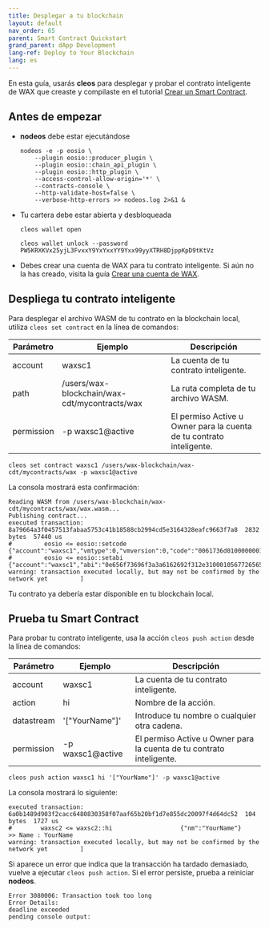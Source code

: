 ```yaml
---
title: Desplegar a tu blockchain
layout: default
nav_order: 65
parent: Smart Contract Quickstart
grand_parent: dApp Development
lang-ref: Deploy to Your Blockchain
lang: es
---
```


<!--To deploy your smart contract to your local development blockchain, you'll need to:

- Compile your smart contract
- Create a blockchain account for your smart contract.-->

En esta guía, usarás **cleos** para desplegar y probar el contrato inteligente de WAX que creaste y compilaste en el tutorial [Crear un Smart Contract](/es/dapp-development/wax-cdt/cdt_use.html#compile-hello-world). 

## Antes de empezar

- **nodeos** debe estar ejecutándose
    ```shell
    nodeos -e -p eosio \
        --plugin eosio::producer_plugin \
        --plugin eosio::chain_api_plugin \
        --plugin eosio::http_plugin \
        --access-control-allow-origin='*' \
        --contracts-console \
        --http-validate-host=false \
        --verbose-http-errors >> nodeos.log 2>&1 &
    ```
- Tu cartera debe estar abierta y desbloqueada
    ```shell
    cleos wallet open
    ```

    ```shell
    cleos wallet unlock --password PW5KRXKVx25yjL3FvxxY9YxYxxYY9Yxx99yyXTRH8DjppKpD9tKtVz
    ```
- Debes crear una cuenta de WAX para tu contrato inteligente. Si aún no la has creado, visita la guía [Crear una cuenta de WAX](/es/dapp_account).

## Despliega tu contrato inteligente

Para desplegar el archivo WASM de tu contrato en la blockchain local, utiliza `cleos set contract` en la línea de comandos:

| Parámetro | Ejemplo | Descripción
| --- | ----------- | -------------------------- |
| account | waxsc1 | La cuenta de tu contrato inteligente. |
| path | /users/wax-blockchain/wax-cdt/mycontracts/wax | La ruta completa de tu archivo WASM. |
| permission | -p waxsc1@active | El permiso Active u Owner para la cuenta de tu contrato inteligente. |

```shell
cleos set contract waxsc1 /users/wax-blockchain/wax-cdt/mycontracts/wax -p waxsc1@active
```

La consola mostrará esta confirmación:

```shell
Reading WASM from /users/wax-blockchain/wax-cdt/mycontracts/wax/wax.wasm...
Publishing contract...
executed transaction: 8a79664a3f0457513fabaa5753c41b18588cb2994cd5e3164328eafc9663f7a8  2832 bytes  57440 us
#         eosio <= eosio::setcode               {"account":"waxsc1","vmtype":0,"vmversion":0,"code":"0061736d01000000013a0b60017f0060027f7f0060037f7...
#         eosio <= eosio::setabi                {"account":"waxsc1","abi":"0e656f73696f3a3a6162692f312e3100010567726565740000010000000080acd46505677...
warning: transaction executed locally, but may not be confirmed by the network yet         ]
```

Tu contrato ya debería estar disponible en tu blockchain local.

## Prueba tu Smart Contract

Para probar tu contrato inteligente, usa la acción `cleos push action` desde la línea de comandos:

| Parámetro | Ejemplo | Descripción
| --- | ----------- | -------------------------- |
| account | waxsc1 | La cuenta de tu contrato inteligente. |
| action | hi | Nombre de la acción. |
| datastream | '["YourName"]' | Introduce tu nombre o cualquier otra cadena. |
| permission | -p waxsc1@active | El permiso Active u Owner para la cuenta de tu contrato inteligente. |

```shell
cleos push action waxsc1 hi '["YourName"]' -p waxsc1@active
```

La consola mostrará lo siguiente:

```shell
executed transaction: 6a0b1489d903f2cacc6480830358f07aaf65b20bf1d7e855dc20097f4d64dc52  104 bytes  1727 us
#        waxsc2 <= waxsc2::hi                   {"nm":"YourName"}
>> Name : YourName
warning: transaction executed locally, but may not be confirmed by the network yet         ]
```

Si aparece un error que indica que la transacción ha tardado demasiado, vuelve a ejecutar `cleos push action`. Si el error persiste, prueba a reiniciar **nodeos**.

```shell
Error 3080006: Transaction took too long
Error Details:
deadline exceeded
pending console output:
```

